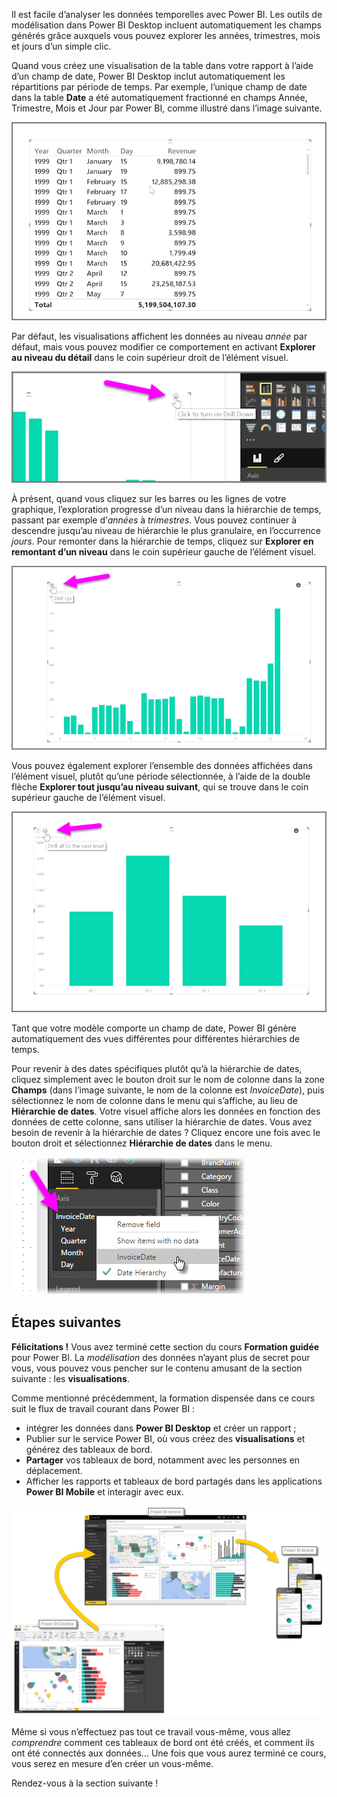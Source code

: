 Il est facile d’analyser les données temporelles avec Power BI. Les outils de modélisation dans Power BI Desktop incluent automatiquement les champs générés grâce auxquels vous pouvez explorer les années, trimestres, mois et jours d’un simple clic.  

Quand vous créez une visualisation de la table dans votre rapport à l’aide d’un champ de date, Power BI Desktop inclut automatiquement les répartitions par période de temps. Par exemple, l’unique champ de date dans la table **Date** a été automatiquement fractionné en champs Année, Trimestre, Mois et Jour par Power BI, comme illustré dans l’image suivante.

![](media/2-6a-explore-time-based-data/2-6a_1.png)

Par défaut, les visualisations affichent les données au niveau *année* par défaut, mais vous pouvez modifier ce comportement en activant **Explorer au niveau du détail** dans le coin supérieur droit de l’élément visuel.

![](media/2-6a-explore-time-based-data/2-6a_2.png)

À présent, quand vous cliquez sur les barres ou les lignes de votre graphique, l’exploration progresse d’un niveau dans la hiérarchie de temps, passant par exemple d’*années* à *trimestres*. Vous pouvez continuer à descendre jusqu’au niveau de hiérarchie le plus granulaire, en l’occurrence *jours*. Pour remonter dans la hiérarchie de temps, cliquez sur **Explorer en remontant d’un niveau** dans le coin supérieur gauche de l’élément visuel.

![](media/2-6a-explore-time-based-data/2-6a_3.png)

Vous pouvez également explorer l’ensemble des données affichées dans l’élément visuel, plutôt qu’une période sélectionnée, à l’aide de la double flèche **Explorer tout jusqu’au niveau suivant**, qui se trouve dans le coin supérieur gauche de l’élément visuel.

![](media/2-6a-explore-time-based-data/2-6a_4.png)

Tant que votre modèle comporte un champ de date, Power BI génère automatiquement des vues différentes pour différentes hiérarchies de temps.

Pour revenir à des dates spécifiques plutôt qu’à la hiérarchie de dates, cliquez simplement avec le bouton droit sur le nom de colonne dans la zone **Champs** (dans l’image suivante, le nom de la colonne est *InvoiceDate*), puis sélectionnez le nom de colonne dans le menu qui s’affiche, au lieu de **Hiérarchie de dates**. Votre visuel affiche alors les données en fonction des données de cette colonne, sans utiliser la hiérarchie de dates. Vous avez besoin de revenir à la hiérarchie de dates ? Cliquez encore une fois avec le bouton droit et sélectionnez **Hiérarchie de dates** dans le menu.

![](media/2-6a-explore-time-based-data/2-6a_5.png)

## <a name="next-steps"></a>Étapes suivantes
**Félicitations !** Vous avez terminé cette section du cours **Formation guidée** pour Power BI. La *modélisation* des données n’ayant plus de secret pour vous, vous pouvez vous pencher sur le contenu amusant de la section suivante : les **visualisations**.

Comme mentionné précédemment, la formation dispensée dans ce cours suit le flux de travail courant dans Power BI :

* intégrer les données dans **Power BI Desktop** et créer un rapport ;
* Publier sur le service Power BI, où vous créez des **visualisations** et générez des tableaux de bord.
* **Partager** vos tableaux de bord, notamment avec les personnes en déplacement.
* Afficher les rapports et tableaux de bord partagés dans les applications **Power BI Mobile** et interagir avec eux.

![](media/2-6a-explore-time-based-data/c0a1_1.png)

Même si vous n’effectuez pas tout ce travail vous-même, vous allez *comprendre* comment ces tableaux de bord ont été créés, et comment ils ont été connectés aux données... Une fois que vous aurez terminé ce cours, vous serez en mesure d’en créer un vous-même.

Rendez-vous à la section suivante !

